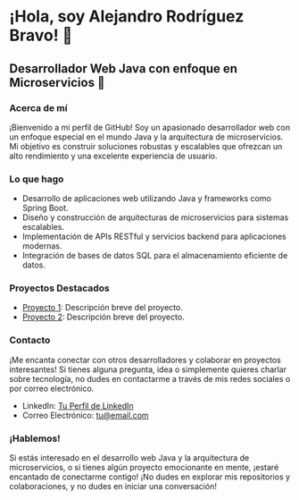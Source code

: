 # ¡Hola, soy Alejandro Rodríguez Bravo! 👋

## Desarrollador Web Java con enfoque en Microservicios 🚀

### Acerca de mí

¡Bienvenido a mi perfil de GitHub! Soy un apasionado desarrollador web con un enfoque especial en el mundo Java y la arquitectura de microservicios. Mi objetivo es construir soluciones robustas y escalables que ofrezcan un alto rendimiento y una excelente experiencia de usuario.

### Lo que hago

- Desarrollo de aplicaciones web utilizando Java y frameworks como Spring Boot.
- Diseño y construcción de arquitecturas de microservicios para sistemas escalables.
- Implementación de APIs RESTful y servicios backend para aplicaciones modernas.
- Integración de bases de datos SQL para el almacenamiento eficiente de datos.

### Proyectos Destacados

- [Proyecto 1](enlace-a-proyecto-1): Descripción breve del proyecto.
- [Proyecto 2](enlace-a-proyecto-2): Descripción breve del proyecto.

### Contacto

¡Me encanta conectar con otros desarrolladores y colaborar en proyectos interesantes! Si tienes alguna pregunta, idea o simplemente quieres charlar sobre tecnología, no dudes en contactarme a través de mis redes sociales o por correo electrónico.

- LinkedIn: [Tu Perfil de LinkedIn](enlace-a-tu-linkedin)
- Correo Electrónico: [tu@email.com](mailto:tu@email.com)

### ¡Hablemos!

Si estás interesado en el desarrollo web Java y la arquitectura de microservicios, o si tienes algún proyecto emocionante en mente, ¡estaré encantado de conectarme contigo! ¡No dudes en explorar mis repositorios y colaboraciones, y no dudes en iniciar una conversación!
